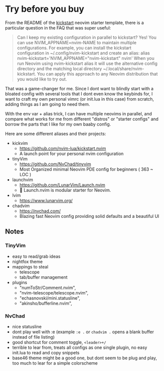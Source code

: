 # Try before you buy

From the README of the [kickstart](https://github.com/nvim-lua/kickstart.nvim) neovim starter
template, there is a particular question in the FAQ that was super useful:

> Can I keep my existing configuration in parallel to kickstart?
> Yes! You can use NVIM_APPNAME=nvim-NAME to maintain multiple configurations. For example, you can install the kickstart configuration in ~/.config/nvim-kickstart and create an alias:
> alias nvim-kickstart='NVIM_APPNAME="nvim-kickstart" nvim'
> When you run Neovim using nvim-kickstart alias it will use the alternative config directory and the matching local directory ~/.local/share/nvim-kickstart. You can apply this approach to any Neovim distribution that you would like to try out.

That was a game-changer for me. Since I dont want to blindly start with a bloated config with
several tools that I dont even know the keybinds for, I want to craft my own personal 
vimrc (or init.lua in this case) from scratch, adding things as I am going to need them.

With the env var + alias trick, I can have multiple neovims in parallel, and compare what works for
me from different "distros" or "starter configs" and borrow the parts that I like for my own
baaby config.

Here are some different aliases and their projects:

- kickvim
  - https://github.com/nvim-lua/kickstart.nvim
  - A launch point for your personal nvim configuration
- tinyVim
  - https://github.com/NvChad/tinyvim
  - Most Organized minimal Neovim PDE config for beginners ( 363 ~ LOC )
- launchvim
  - https://github.com/LunarVim/Launch.nvim
  - 🚀 Launch.nvim is modular starter for Neovim.
- lvim
  - https://www.lunarvim.org/
- chadvim
  - https://nvchad.com/
  - Blazing fast Neovim config providing solid defaults and a beautiful UI

## Notes

### TinyVim
- easy to read/grab ideas
- nightfox theme
- mappings to steal
  - telescope
  - tab/buffer management
- plugins
  - "numToStr/Comment.nvim",
  - "nvim-telescope/telescope.nvim",
  - "echasnovski/mini.statusline",
  - "akinsho/bufferline.nvim",

### NvChad

- nice statusline
- dont play well with :e (example `:e .` or `chadvim .` opens a blank buffer instead of file listing)
- good shortcut for comment toggle, `<leader>+/`
- terrible to lear from, treats all configs as one single plugin, no easy init.lua to read and copy snippets
- base46 theme might be a good one, but dont seem to be plug and play, too much to lear for a simple colorscheme
